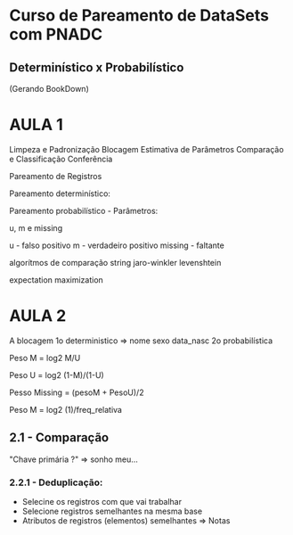 # Curso de Pareamento de DataSets com PNADC

## Determinístico x Probabilístico

(Gerando BookDown)

# AULA 1

Limpeza e Padronização
Blocagem
Estimativa de Parâmetros
Comparação e Classificação
Conferência


Pareamento de Registros

Pareamento determinístico:


Pareamento probabilístico - Parâmetros:

u, m e missing

u       - falso positivo
m       - verdadeiro positivo
missing - faltante

algorítmos de comparação string
jaro-winkler
levenshtein

expectation maximization

# AULA 2
A blocagem 
1o deterministico => nome sexo data_nasc 
2o probabilística

Peso M = log2 M/U

Peso U = log2 (1-M)/(1-U)

Pesso Missing = (pesoM + PesoU)/2

Peso M = log2 (1)/freq_relativa

## 2.1 - Comparação

"Chave primária ?" => sonho meu...

### 2.2.1 - Deduplicação:
* Selecine os registros com que vai trabalhar
* Selecione registros semelhantes na mesma base
* Atributos de registros (elementos) semelhantes => Notas


